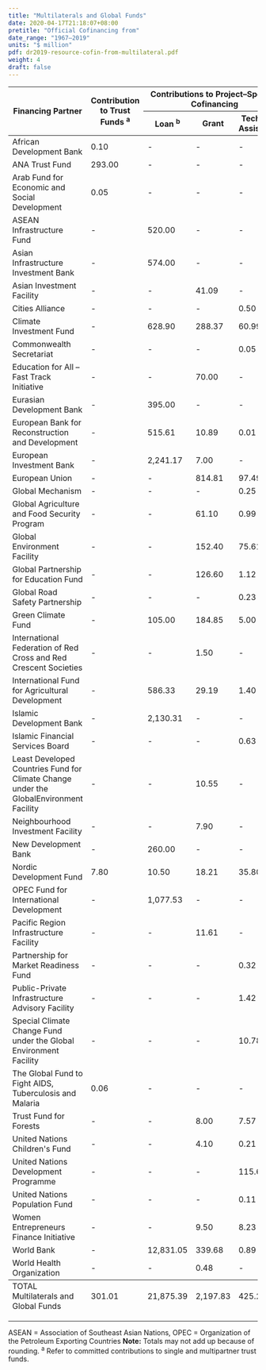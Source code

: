 ```yaml
---
title: "Multilaterals and Global Funds"
date: 2020-04-17T21:18:07+08:00
pretitle: "Official Cofinancing from"
date_range: "1967–2019"
units: "$ million"
pdf: dr2019-resource-cofin-from-multilateral.pdf
weight: 4
draft: false
---
```


<table class="table table-hover dr-table">
  <thead>
  <tr>
    <th rowspan="2">Financing Partner</th>
    <th rowspan="2">Contribution to Trust Funds <sup>a</sup></th>
    <th colspan="3">Contributions to Project–Specific Cofinancing</th>
    <th rowspan="2">Total</th>
  </tr>
  <tr>
    <th>Loan <sup>b</sup></th>
    <th>Grant</th>
    <th>Technical Assistance</th>
  </tr>
  </thead>
  <tbody>
  <tr>
    <td>African Development Bank</td>
    <td>0.10</td>
    <td>-</td>
    <td>-</td>
    <td>-</td>
    <td>0.10</td>
  </tr>
  <tr>
    <td>ANA Trust Fund</td>
    <td>293.00</td>
    <td>-</td>
    <td>-</td>
    <td>-</td>
    <td>293.00</td>
  </tr>
  <tr>
    <td>Arab Fund for Economic and Social Development</td>
    <td>0.05</td>
    <td>-</td>
    <td>-</td>
    <td>-</td>
    <td>0.05</td>
  </tr>
  <tr>
    <td>ASEAN Infrastructure Fund</td>
    <td>-</td>
    <td>520.00</td>
    <td>-</td>
    <td>-</td>
    <td>520.00</td>
  </tr>
  <tr>
    <td>
      Asian Infrastructure Investment Bank
    </td>
    <td>-</td>
    <td>574.00</td>
    <td>-</td>
    <td>-</td>
    <td>574.00</td>
  </tr>
  <tr>
    <td>Asian Investment Facility</td>
    <td>-</td>
    <td>-</td>
    <td>41.09</td>
    <td>-</td>
    <td>41.09</td>
  </tr>
  <tr>
    <td>Cities Alliance</td>
    <td>-</td>
    <td>-</td>
    <td>-</td>
    <td>0.50</td>
    <td>0.50</td>
  </tr>
  <tr>
    <td>Climate Investment Fund</td>
    <td>-</td>
    <td>628.90</td>
    <td>288.37</td>
    <td>60.99</td>
    <td>978.26</td>
  </tr>
  <tr>
    <td>Commonwealth Secretariat</td>
    <td>-</td>
    <td>-</td>
    <td>-</td>
    <td>0.05</td>
    <td>0.05</td>
  </tr>
  <tr>
    <td>Education for All – Fast Track Initiative</td>
    <td>-</td>
    <td>-</td>
    <td>70.00</td>
    <td>-</td>
    <td>70.00</td>
  </tr>
  <tr>
    <td>Eurasian Development Bank</td>
    <td>-</td>
    <td>395.00</td>
    <td>-</td>
    <td>-</td>
    <td>395.00</td>
  </tr>
  <tr>
    <td>
      European Bank for Reconstruction and Development
    </td>
    <td>-</td>
    <td>515.61</td>
    <td>10.89</td>
    <td>0.01</td>
    <td>526.51</td>
  </tr>
  <tr>
    <td>European Investment Bank</td>
    <td>-</td>
    <td>2,241.17</td>
    <td>7.00</td>
    <td>-</td>
    <td>2,248.17</td>
  </tr>
  <tr>
    <td>European Union</td>
    <td>-</td>
    <td>-</td>
    <td>814.81</td>
    <td>97.49</td>
    <td>912.29</td>
  </tr>
  <tr>
    <td>Global Mechanism</td>
    <td>-</td>
    <td>-</td>
    <td>-</td>
    <td>0.25</td>
    <td>0.25</td>
  </tr>
  <tr>
    <td>
      Global Agriculture and Food Security Program
    </td>
    <td>-</td>
    <td>-</td>
    <td>61.10</td>
    <td>0.99</td>
    <td>62.09</td>
  </tr>
  <tr>
    <td>Global Environment Facility</td>
    <td>-</td>
    <td>-</td>
    <td>152.40</td>
    <td>75.61</td>
    <td>228.01</td>
  </tr>
  <tr>
    <td>
      Global Partnership for Education Fund
    </td>
    <td>-</td>
    <td>-</td>
    <td>126.60</td>
    <td>1.12</td>
    <td>127.72</td>
  </tr>
  <tr>
    <td>
      Global Road Safety Partnership
    </td>
    <td>-</td>
    <td>-</td>
    <td>-</td>
    <td>0.23</td>
    <td>0.23</td>
  </tr>
  <tr>
    <td>Green Climate Fund</td>
    <td>-</td>
    <td>105.00</td>
    <td>184.85</td>
    <td>5.00</td>
    <td>294.85</td>
  </tr>
  <tr>
    <td>International Federation of Red Cross and Red Crescent Societies</td>
    <td>-</td>
    <td>-</td>
    <td>1.50</td>
    <td>-</td>
    <td>1.50</td>
  </tr>
  <tr>
    <td>
      International Fund for Agricultural Development
    </td>
    <td>-</td>
    <td>586.33</td>
    <td>29.19</td>
    <td>1.40</td>
    <td>616.92</td>
  </tr>
  <tr>
    <td>Islamic Development Bank</td>
    <td>-</td>
    <td>2,130.31</td>
    <td>-</td>
    <td>-</td>
    <td>2,130.31</td>
  </tr>
  <tr>
    <td>
      Islamic Financial Services Board
    </td>
    <td>-</td>
    <td>-</td>
    <td>-</td>
    <td>0.63</td>
    <td>0.63</td>
  </tr>
  <tr>
    <td>
      Least Developed Countries Fund for Climate Change under the
      GlobalEnvironment Facility
    </td>
    <td>-</td>
    <td>-</td>
    <td>10.55</td>
    <td>-</td>
    <td>10.55</td>
  </tr>
  <tr>
    <td>Neighbourhood Investment Facility</td>
    <td>-</td>
    <td>-</td>
    <td>7.90</td>
    <td>-</td>
    <td>7.90</td>
  </tr>
  <tr>
    <td>New Development Bank</td>
    <td>-</td>
    <td>260.00</td>
    <td>-</td>
    <td>-</td>
    <td>260.00</td>
  </tr>
  <tr>
    <td>Nordic Development Fund</td>
    <td>7.80</td>
    <td>10.50</td>
    <td>18.21</td>
    <td>35.80</td>
    <td>72.31</td>
  </tr>
  <tr>
    <td>OPEC Fund for International Development</td>
    <td>-</td>
    <td>1,077.53</td>
    <td>-</td>
    <td>-</td>
    <td>1,077.53</td>
  </tr>
  <tr>
    <td>
      Pacific Region Infrastructure Facility
    </td>
    <td>-</td>
    <td>-</td>
    <td>11.61</td>
    <td>-</td>
    <td>11.61</td>
  </tr>
  <tr>
    <td>
      Partnership for Market Readiness Fund
    </td>
    <td>-</td>
    <td>-</td>
    <td>-</td>
    <td>0.32</td>
    <td>0.32</td>
  </tr>
  <tr>
    <td>Public-Private Infrastructure Advisory Facility</td>
    <td>-</td>
    <td>-</td>
    <td>-</td>
    <td>1.42</td>
    <td>1.42</td>
  </tr>
  <tr>
    <td>Special Climate Change Fund under the Global Environment Facility</td>
    <td>-</td>
    <td>-</td>
    <td>-</td>
    <td>10.78</td>
    <td>10.78</td>
  </tr>
  <tr>
    <td>
      The Global Fund to Fight AIDS, Tuberculosis and Malaria
    </td>
    <td>0.06</td>
    <td>-</td>
    <td>-</td>
    <td>-</td>
    <td>0.06</td>
  </tr>
  <tr>
    <td>Trust Fund for Forests</td>
    <td>-</td>
    <td>-</td>
    <td>8.00</td>
    <td>7.57</td>
    <td>15.57</td>
  </tr>
  <tr>
    <td>United Nations Children&#39;s Fund</td>
    <td>-</td>
    <td>-</td>
    <td>4.10</td>
    <td>0.21</td>
    <td>4.31</td>
  </tr>
  <tr>
    <td>United Nations Development Programme</td>
    <td>-</td>
    <td>-</td>
    <td>-</td>
    <td>115.64</td>
    <td>115.64</td>
  </tr>
  <tr>
    <td>
      United Nations Population Fund
    </td>
    <td>-</td>
    <td>-</td>
    <td>-</td>
    <td>0.11</td>
    <td>0.11</td>
  </tr>
  <tr>
    <td>
      Women Entrepreneurs Finance Initiative
    </td>
    <td>-</td>
    <td>-</td>
    <td>9.50</td>
    <td>8.23</td>
    <td>17.73</td>
  </tr>
  <tr>
    <td>World Bank</td>
    <td>-</td>
    <td>12,831.05</td>
    <td>339.68</td>
    <td>0.89</td>
    <td>13,171.62</td>
  </tr>
  <tr>
    <td>World Health Organization</td>
    <td>-</td>
    <td>-</td>
    <td>0.48</td>
    <td>-</td>
    <td>0.48</td>
  </tr>
  </tbody>
  <tfoot>
  <tr>
    <td>TOTAL Multilaterals and Global Funds</td>
    <td>301.01</td>
    <td>21,875.39</td>
    <td>2,197.83</td>
    <td>425.23</td>
    <td>24,799.45</td>
  </tr>
  </tfoot>
</table>

---

ASEAN = Association of Southeast Asian Nations, OPEC = Organization of the Petroleum Exporting Countries
**Note:** Totals may not add up because of rounding.
<sup>a</sup> Refer to committed contributions to single and multipartner trust funds.
